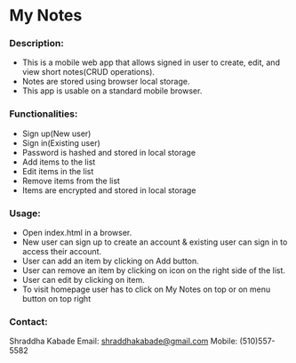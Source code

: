 # My Notes

### Description:

 * This is a mobile web app that allows signed in user to create, edit, and
   view short notes(CRUD operations).
 * Notes are stored using browser local storage.
 * This app is usable on a standard mobile browser.

### Functionalities:

 * Sign up(New user)
 * Sign in(Existing user)
 * Password is hashed and stored in local storage
 * Add items to the list
 * Edit items in the list
 * Remove items from the list
 * Items are encrypted and stored in local storage


### Usage:

 * Open index.html in a browser.
 * New user can sign up to create an account & existing user can sign in to 
   access their account.
 * User can add an item by clicking on Add button.
 * User can remove an item by clicking on icon on the right side 
   of the list.
 * User can edit by clicking on item.
 * To visit homepage user has to click on My Notes on top or on menu 
   button on top right

### Contact:

 Shraddha Kabade
 Email: shraddhakabade@gmail.com
 Mobile: (510)557-5582





























